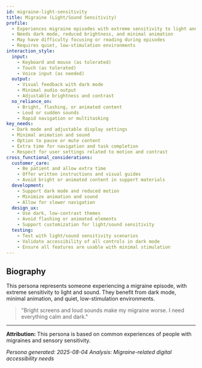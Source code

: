```yaml
---
id: migraine-light-sensitivity 
title: Migraine (Light/Sound Sensitivity)
profile:
  - Experiences migraine episodes with extreme sensitivity to light and sound
  - Needs dark mode, reduced brightness, and minimal animation
  - May have difficulty focusing or reading during episodes
  - Requires quiet, low-stimulation environments
interaction_style:
  input:
    - Keyboard and mouse (as tolerated)
    - Touch (as tolerated)
    - Voice input (as needed)
  output:
    - Visual feedback with dark mode
    - Minimal audio output
    - Adjustable brightness and contrast
  no_reliance_on:
    - Bright, flashing, or animated content
    - Loud or sudden sounds
    - Rapid navigation or multitasking
key_needs:
  - Dark mode and adjustable display settings
  - Minimal animation and sound
  - Option to pause or mute content
  - Extra time for navigation and task completion
  - Respect for user settings related to motion and contrast
cross_functional_considerations:
  customer_care:
    - Be patient and allow extra time
    - Offer written instructions and visual guides
    - Avoid bright or animated content in support materials
  development:
    - Support dark mode and reduced motion
    - Minimize animation and sound
    - Allow for slower navigation
  design_ux:
    - Use dark, low-contrast themes
    - Avoid flashing or animated elements
    - Support customization for light/sound sensitivity
  testing:
    - Test with light/sound sensitivity scenarios
    - Validate accessibility of all controls in dark mode
    - Ensure all features are usable with minimal stimulation
---
```


## Biography

This persona represents someone experiencing a migraine episode, with extreme sensitivity to light and sound. They benefit from dark mode, minimal animation, and quiet, low-stimulation environments.

> "Bright screens and loud sounds make my migraine worse. I need everything calm and dark."

---

**Attribution:**
This persona is based on common experiences of people with migraines and sensory sensitivity.

*Persona generated: 2025-08-04*
*Analysis: Migraine-related digital accessibility needs*
